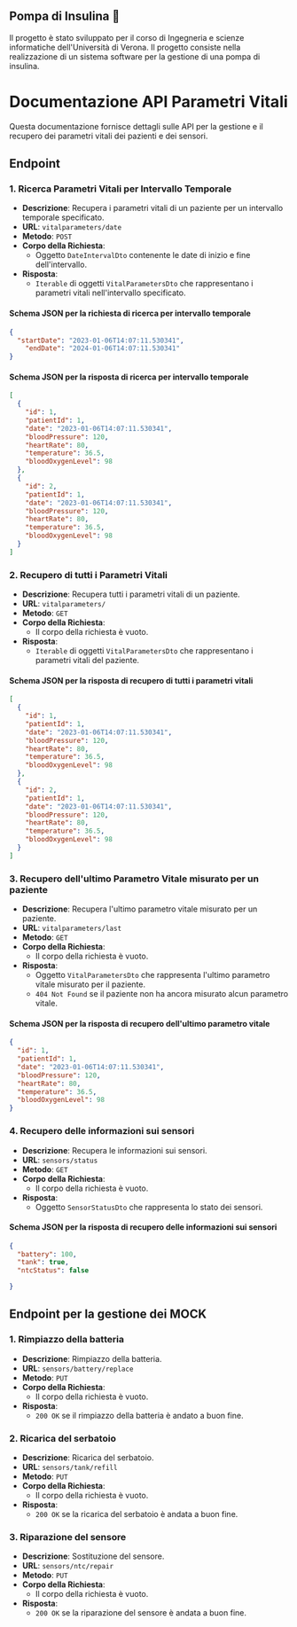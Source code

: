 ## Pompa di Insulina 💉

Il progetto è stato sviluppato per il corso di Ingegneria
e scienze informatiche dell'Università di Verona. 
Il progetto consiste nella realizzazione di un sistema
software per la gestione di una pompa di insulina.

# Documentazione API Parametri Vitali

Questa documentazione fornisce dettagli sulle API per la gestione e il recupero dei parametri vitali dei pazienti
e dei sensori.

## Endpoint

### 1. Ricerca Parametri Vitali per Intervallo Temporale

- **Descrizione**: Recupera i parametri vitali di un paziente per un intervallo temporale specificato.
- **URL**: `vitalparameters/date`
- **Metodo**: `POST`
- **Corpo della Richiesta**:
    - Oggetto `DateIntervalDto` contenente le date di inizio e fine dell'intervallo.
- **Risposta**:
    - `Iterable` di oggetti `VitalParametersDto` che rappresentano i parametri vitali nell'intervallo specificato.

#### Schema JSON per la richiesta di ricerca per intervallo temporale

```json
{
  "startDate": "2023-01-06T14:07:11.530341",
    "endDate": "2024-01-06T14:07:11.530341"
}
```

#### Schema JSON per la risposta di ricerca per intervallo temporale

```json
[
  {
    "id": 1,
    "patientId": 1,
    "date": "2023-01-06T14:07:11.530341",
    "bloodPressure": 120,
    "heartRate": 80,
    "temperature": 36.5,
    "bloodOxygenLevel": 98
  },
  {
    "id": 2,
    "patientId": 1,
    "date": "2023-01-06T14:07:11.530341",
    "bloodPressure": 120,
    "heartRate": 80,
    "temperature": 36.5,
    "bloodOxygenLevel": 98
  }
]
```

### 2. Recupero di tutti i Parametri Vitali

- **Descrizione**: Recupera tutti i parametri vitali di un paziente.
- **URL**: `vitalparameters/`
- **Metodo**: `GET`
- **Corpo della Richiesta**:
  - Il corpo della richiesta è vuoto.
- **Risposta**:
    - `Iterable` di oggetti `VitalParametersDto` che rappresentano i parametri vitali del paziente.

#### Schema JSON per la risposta di recupero di tutti i parametri vitali

```json
[
  {
    "id": 1,
    "patientId": 1,
    "date": "2023-01-06T14:07:11.530341",
    "bloodPressure": 120,
    "heartRate": 80,
    "temperature": 36.5,
    "bloodOxygenLevel": 98
  },
  {
    "id": 2,
    "patientId": 1,
    "date": "2023-01-06T14:07:11.530341",
    "bloodPressure": 120,
    "heartRate": 80,
    "temperature": 36.5,
    "bloodOxygenLevel": 98
  }
]
```

### 3. Recupero dell'ultimo Parametro Vitale misurato per un paziente

- **Descrizione**: Recupera l'ultimo parametro vitale misurato per un paziente.
- **URL**: `vitalparameters/last`
- **Metodo**: `GET`
- **Corpo della Richiesta**:
    - Il corpo della richiesta è vuoto.
- **Risposta**:
    - Oggetto `VitalParametersDto` che rappresenta l'ultimo parametro vitale misurato per il paziente.
    - `404 Not Found` se il paziente non ha ancora misurato alcun parametro vitale.

#### Schema JSON per la risposta di recupero dell'ultimo parametro vitale

```json
{
  "id": 1,
  "patientId": 1,
  "date": "2023-01-06T14:07:11.530341",
  "bloodPressure": 120,
  "heartRate": 80,
  "temperature": 36.5,
  "bloodOxygenLevel": 98
}
```

### 4. Recupero delle informazioni sui sensori

- **Descrizione**: Recupera le informazioni sui sensori.
- **URL**: `sensors/status`
- **Metodo**: `GET`
- **Corpo della Richiesta**:
    - Il corpo della richiesta è vuoto.
- **Risposta**:
    - Oggetto `SensorStatusDto` che rappresenta lo stato dei sensori.

#### Schema JSON per la risposta di recupero delle informazioni sui sensori
    
```json
{
  "battery": 100,
  "tank": true,
  "ntcStatus": false

}
```

## Endpoint per la gestione dei MOCK 

### 1. Rimpiazzo della batteria

- **Descrizione**: Rimpiazzo della batteria.
- **URL**: `sensors/battery/replace`
- **Metodo**: `PUT`
- **Corpo della Richiesta**:
    - Il corpo della richiesta è vuoto.
- **Risposta**:
  - `200 OK` se il rimpiazzo della batteria è andato a buon fine.

### 2. Ricarica del serbatoio

- **Descrizione**: Ricarica del serbatoio.
- **URL**: `sensors/tank/refill`
- **Metodo**: `PUT`
- **Corpo della Richiesta**:
    - Il corpo della richiesta è vuoto.
- **Risposta**:
  - `200 OK` se la ricarica del serbatoio è andata a buon fine.

### 3. Riparazione del sensore

- **Descrizione**: Sostituzione del sensore.
- **URL**: `sensors/ntc/repair`
- **Metodo**: `PUT`
- **Corpo della Richiesta**:
    - Il corpo della richiesta è vuoto.
- **Risposta**:
  - `200 OK` se la riparazione del sensore è andata a buon fine.